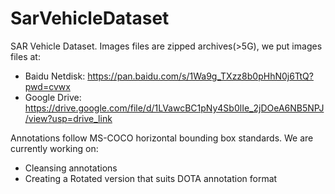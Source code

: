 # SarVehicleDataset
SAR Vehicle Dataset. Images files are zipped archives(>5G), we put images files at:
- Baidu Netdisk: https://pan.baidu.com/s/1Wa9g_TXzz8b0pHhN0j6TtQ?pwd=cvwx
- Google Drive: https://drive.google.com/file/d/1LVawcBC1pNy4Sb0lIe_2jDOeA6NB5NPJ/view?usp=drive_link

Annotations follow MS-COCO horizontal bounding box standards. We are currently working on:
- Cleansing annotations
- Creating a Rotated version that suits DOTA annotation format
